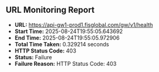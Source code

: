 ## URL Monitoring Report

- **URL:** https://api-gw1-prod1.fisglobal.com/gw/v1/health
- **Start Time:** 2025-08-24T19:55:05.643692
- **End Time:** 2025-08-24T19:55:05.972906
- **Total Time Taken:** 0.329214 seconds
- **HTTP Status Code:** 403
- **Status:** Failure
- **Failure Reason:** HTTP Status Code: 403
